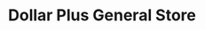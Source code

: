 ---
title: "Dollar Plus General Store"
url: /richardson/dollar-plus-general-store/
shop: Kramladen
---